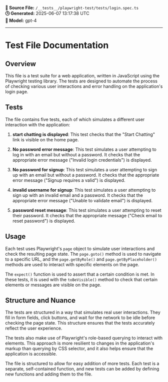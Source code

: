 **📄 Source File:** `/__tests__/playwright-test/tests/login.spec.ts`  
**🕒 Generated:** 2025-06-07 13:17:38 UTC  
**🤖 Model:** gpt-4

---

# Test File Documentation

## Overview

This file is a test suite for a web application, written in JavaScript using the Playwright testing library. The tests are designed to automate the process of checking various user interactions and error handling on the application's login page.

## Tests

The file contains five tests, each of which simulates a different user interaction with the application:

1. **start chatting is displayed**: This test checks that the "Start Chatting" link is visible on the home page.

2. **No password error message**: This test simulates a user attempting to log in with an email but without a password. It checks that the appropriate error message ("Invalid login credentials") is displayed.

3. **No password for signup**: This test simulates a user attempting to sign up with an email but without a password. It checks that the appropriate error message ("Signup requires a valid") is displayed.

4. **invalid username for signup**: This test simulates a user attempting to sign up with an invalid email and a password. It checks that the appropriate error message ("Unable to validate email") is displayed.

5. **password reset message**: This test simulates a user attempting to reset their password. It checks that the appropriate message ("Check email to reset password") is displayed.

## Usage

Each test uses Playwright's `page` object to simulate user interactions and check the resulting page state. The `page.goto()` method is used to navigate to a specific URL, and the `page.getByRole()` and `page.getByPlaceholder()` methods are used to interact with specific elements on the page.

The `expect()` function is used to assert that a certain condition is met. In these tests, it is used with the `toBeVisible()` method to check that certain elements or messages are visible on the page.

## Structure and Nuance

The tests are structured in a way that simulates real user interactions. They fill in form fields, click buttons, and wait for the network to be idle before checking the page state. This structure ensures that the tests accurately reflect the user experience.

The tests also make use of Playwright's role-based querying to interact with elements. This approach is more resilient to changes in the application's markup than querying by CSS selector, and it also helps ensure that the application is accessible.

The file is structured to allow for easy addition of more tests. Each test is a separate, self-contained function, and new tests can be added by defining new functions and adding them to the file.